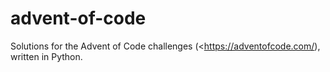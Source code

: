 # advent-of-code

Solutions for the Advent of Code challenges (<https://adventofcode.com/), written in Python.
